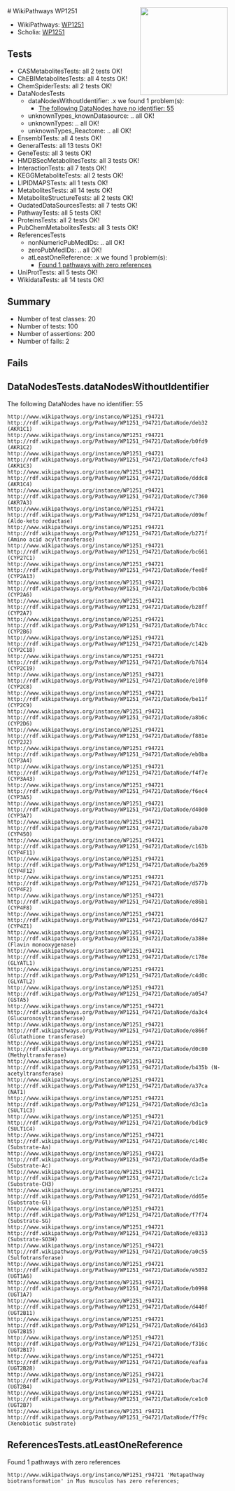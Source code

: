 <img style="float: right; width: 200px" src="https://upload.wikimedia.org/wikipedia/commons/thumb/8/83/Wplogo_with_text_500.png/640px-Wplogo_with_text_500.png" />
# WikiPathways WP1251

* WikiPathways: [WP1251](https://identifiers.org/wikipathways:WP1251)
* Scholia: [WP1251](https://scholia.toolforge.org/wikipathways/WP1251)
## Tests
* CASMetabolitesTests: all 2 tests OK!
* ChEBIMetabolitesTests: all 4 tests OK!
* ChemSpiderTests: all 2 tests OK!
* DataNodesTests
    * dataNodesWithoutIdentifier: .x we found 1 problem(s):
        * [The following DataNodes have no identifier: 55](#8792c511)
    * unknownTypes_knownDatasource: .. all OK!
    * unknownTypes: .. all OK!
    * unknownTypes_Reactome: .. all OK!
* EnsemblTests: all 4 tests OK!
* GeneralTests: all 13 tests OK!
* GeneTests: all 3 tests OK!
* HMDBSecMetabolitesTests: all 3 tests OK!
* InteractionTests: all 7 tests OK!
* KEGGMetaboliteTests: all 2 tests OK!
* LIPIDMAPSTests: all 1 tests OK!
* MetabolitesTests: all 14 tests OK!
* MetaboliteStructureTests: all 2 tests OK!
* OudatedDataSourcesTests: all 7 tests OK!
* PathwayTests: all 5 tests OK!
* ProteinsTests: all 2 tests OK!
* PubChemMetabolitesTests: all 3 tests OK!
* ReferencesTests
    * nonNumericPubMedIDs: .. all OK!
    * zeroPubMedIDs: .. all OK!
    * atLeastOneReference: .x we found 1 problem(s):
        * [Found 1 pathways with zero references](#35eb778e)
* UniProtTests: all 5 tests OK!
* WikidataTests: all 14 tests OK!


## Summary

* Number of test classes: 20
* Number of tests: 100
* Number of assertions: 200
* Number of fails: 2

## Fails

<a name="8792c511" />

## DataNodesTests.dataNodesWithoutIdentifier

The following DataNodes have no identifier: 55
```
http://www.wikipathways.org/instance/WP1251_r94721 http://rdf.wikipathways.org/Pathway/WP1251_r94721/DataNode/deb32 (AKR1C1)
http://www.wikipathways.org/instance/WP1251_r94721 http://rdf.wikipathways.org/Pathway/WP1251_r94721/DataNode/b0fd9 (AKR1C2)
http://www.wikipathways.org/instance/WP1251_r94721 http://rdf.wikipathways.org/Pathway/WP1251_r94721/DataNode/cfe43 (AKR1C3)
http://www.wikipathways.org/instance/WP1251_r94721 http://rdf.wikipathways.org/Pathway/WP1251_r94721/DataNode/dddc8 (AKR1C4)
http://www.wikipathways.org/instance/WP1251_r94721 http://rdf.wikipathways.org/Pathway/WP1251_r94721/DataNode/c7360 (AKR7A3)
http://www.wikipathways.org/instance/WP1251_r94721 http://rdf.wikipathways.org/Pathway/WP1251_r94721/DataNode/d09ef (Aldo-keto reductase)
http://www.wikipathways.org/instance/WP1251_r94721 http://rdf.wikipathways.org/Pathway/WP1251_r94721/DataNode/b271f (Amino acid acyltransferase)
http://www.wikipathways.org/instance/WP1251_r94721 http://rdf.wikipathways.org/Pathway/WP1251_r94721/DataNode/bc661 (CYP27C1)
http://www.wikipathways.org/instance/WP1251_r94721 http://rdf.wikipathways.org/Pathway/WP1251_r94721/DataNode/fee8f (CYP2A13)
http://www.wikipathways.org/instance/WP1251_r94721 http://rdf.wikipathways.org/Pathway/WP1251_r94721/DataNode/bcbb6 (CYP2A6)
http://www.wikipathways.org/instance/WP1251_r94721 http://rdf.wikipathways.org/Pathway/WP1251_r94721/DataNode/b28ff (CYP2A7)
http://www.wikipathways.org/instance/WP1251_r94721 http://rdf.wikipathways.org/Pathway/WP1251_r94721/DataNode/b74cc (CYP2B6)
http://www.wikipathways.org/instance/WP1251_r94721 http://rdf.wikipathways.org/Pathway/WP1251_r94721/DataNode/c142b (CYP2C18)
http://www.wikipathways.org/instance/WP1251_r94721 http://rdf.wikipathways.org/Pathway/WP1251_r94721/DataNode/b7614 (CYP2C19)
http://www.wikipathways.org/instance/WP1251_r94721 http://rdf.wikipathways.org/Pathway/WP1251_r94721/DataNode/e10f0 (CYP2C8)
http://www.wikipathways.org/instance/WP1251_r94721 http://rdf.wikipathways.org/Pathway/WP1251_r94721/DataNode/be11f (CYP2C9)
http://www.wikipathways.org/instance/WP1251_r94721 http://rdf.wikipathways.org/Pathway/WP1251_r94721/DataNode/a8b6c (CYP2D6)
http://www.wikipathways.org/instance/WP1251_r94721 http://rdf.wikipathways.org/Pathway/WP1251_r94721/DataNode/f881e (CYP2J2)
http://www.wikipathways.org/instance/WP1251_r94721 http://rdf.wikipathways.org/Pathway/WP1251_r94721/DataNode/eb0ba (CYP3A4)
http://www.wikipathways.org/instance/WP1251_r94721 http://rdf.wikipathways.org/Pathway/WP1251_r94721/DataNode/f4f7e (CYP3A43)
http://www.wikipathways.org/instance/WP1251_r94721 http://rdf.wikipathways.org/Pathway/WP1251_r94721/DataNode/f6ec4 (CYP3A5)
http://www.wikipathways.org/instance/WP1251_r94721 http://rdf.wikipathways.org/Pathway/WP1251_r94721/DataNode/d40d0 (CYP3A7)
http://www.wikipathways.org/instance/WP1251_r94721 http://rdf.wikipathways.org/Pathway/WP1251_r94721/DataNode/aba70 (CYP450)
http://www.wikipathways.org/instance/WP1251_r94721 http://rdf.wikipathways.org/Pathway/WP1251_r94721/DataNode/c163b (CYP4F11)
http://www.wikipathways.org/instance/WP1251_r94721 http://rdf.wikipathways.org/Pathway/WP1251_r94721/DataNode/ba269 (CYP4F12)
http://www.wikipathways.org/instance/WP1251_r94721 http://rdf.wikipathways.org/Pathway/WP1251_r94721/DataNode/d577b (CYP4F2)
http://www.wikipathways.org/instance/WP1251_r94721 http://rdf.wikipathways.org/Pathway/WP1251_r94721/DataNode/e86b1 (CYP4F8)
http://www.wikipathways.org/instance/WP1251_r94721 http://rdf.wikipathways.org/Pathway/WP1251_r94721/DataNode/dd427 (CYP4Z1)
http://www.wikipathways.org/instance/WP1251_r94721 http://rdf.wikipathways.org/Pathway/WP1251_r94721/DataNode/a388e (Flavin monooxygenase)
http://www.wikipathways.org/instance/WP1251_r94721 http://rdf.wikipathways.org/Pathway/WP1251_r94721/DataNode/c178e (GLYATL1)
http://www.wikipathways.org/instance/WP1251_r94721 http://rdf.wikipathways.org/Pathway/WP1251_r94721/DataNode/c4d0c (GLYATL2)
http://www.wikipathways.org/instance/WP1251_r94721 http://rdf.wikipathways.org/Pathway/WP1251_r94721/DataNode/a0547 (GSTA5)
http://www.wikipathways.org/instance/WP1251_r94721 http://rdf.wikipathways.org/Pathway/WP1251_r94721/DataNode/da3c4 (Glucuronosyltransferase)
http://www.wikipathways.org/instance/WP1251_r94721 http://rdf.wikipathways.org/Pathway/WP1251_r94721/DataNode/e866f (Glutathione transferase)
http://www.wikipathways.org/instance/WP1251_r94721 http://rdf.wikipathways.org/Pathway/WP1251_r94721/DataNode/d0c80 (Methyltransferase)
http://www.wikipathways.org/instance/WP1251_r94721 http://rdf.wikipathways.org/Pathway/WP1251_r94721/DataNode/b435b (N-acetyltransferase)
http://www.wikipathways.org/instance/WP1251_r94721 http://rdf.wikipathways.org/Pathway/WP1251_r94721/DataNode/a37ca (NAT1)
http://www.wikipathways.org/instance/WP1251_r94721 http://rdf.wikipathways.org/Pathway/WP1251_r94721/DataNode/d3c1a (SULT1C3)
http://www.wikipathways.org/instance/WP1251_r94721 http://rdf.wikipathways.org/Pathway/WP1251_r94721/DataNode/bd1c9 (SULT1C4)
http://www.wikipathways.org/instance/WP1251_r94721 http://rdf.wikipathways.org/Pathway/WP1251_r94721/DataNode/c140c (Substrate-Aa)
http://www.wikipathways.org/instance/WP1251_r94721 http://rdf.wikipathways.org/Pathway/WP1251_r94721/DataNode/dad5e (Substrate-Ac)
http://www.wikipathways.org/instance/WP1251_r94721 http://rdf.wikipathways.org/Pathway/WP1251_r94721/DataNode/c1c2a (Substrate-CH3)
http://www.wikipathways.org/instance/WP1251_r94721 http://rdf.wikipathways.org/Pathway/WP1251_r94721/DataNode/dd65e (Substrate-Gl)
http://www.wikipathways.org/instance/WP1251_r94721 http://rdf.wikipathways.org/Pathway/WP1251_r94721/DataNode/f7f74 (Substrate-SG)
http://www.wikipathways.org/instance/WP1251_r94721 http://rdf.wikipathways.org/Pathway/WP1251_r94721/DataNode/e8313 (Substrate-SO3H)
http://www.wikipathways.org/instance/WP1251_r94721 http://rdf.wikipathways.org/Pathway/WP1251_r94721/DataNode/a0c55 (Sulfotransferase)
http://www.wikipathways.org/instance/WP1251_r94721 http://rdf.wikipathways.org/Pathway/WP1251_r94721/DataNode/e5032 (UGT1A6)
http://www.wikipathways.org/instance/WP1251_r94721 http://rdf.wikipathways.org/Pathway/WP1251_r94721/DataNode/b0998 (UGT1A7)
http://www.wikipathways.org/instance/WP1251_r94721 http://rdf.wikipathways.org/Pathway/WP1251_r94721/DataNode/d440f (UGT2B11)
http://www.wikipathways.org/instance/WP1251_r94721 http://rdf.wikipathways.org/Pathway/WP1251_r94721/DataNode/d41d3 (UGT2B15)
http://www.wikipathways.org/instance/WP1251_r94721 http://rdf.wikipathways.org/Pathway/WP1251_r94721/DataNode/f316c (UGT2B17)
http://www.wikipathways.org/instance/WP1251_r94721 http://rdf.wikipathways.org/Pathway/WP1251_r94721/DataNode/eafaa (UGT2B28)
http://www.wikipathways.org/instance/WP1251_r94721 http://rdf.wikipathways.org/Pathway/WP1251_r94721/DataNode/bac7d (UGT2B4)
http://www.wikipathways.org/instance/WP1251_r94721 http://rdf.wikipathways.org/Pathway/WP1251_r94721/DataNode/ce1c0 (UGT2B7)
http://www.wikipathways.org/instance/WP1251_r94721 http://rdf.wikipathways.org/Pathway/WP1251_r94721/DataNode/f7f9c (Xenobiotic substrate)
```

<a name="35eb778e" />

## ReferencesTests.atLeastOneReference

Found 1 pathways with zero references
```
http://www.wikipathways.org/instance/WP1251_r94721 'Metapathway biotransformation' in Mus musculus has zero references; 
```

